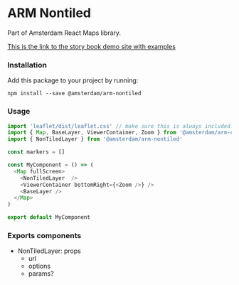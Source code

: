 # ARM Nontiled

Part of Amsterdam React Maps library.

[This is the link to the story book demo site with examples](https://amsterdam.github.io/amsterdam-react-maps)


### Installation
Add this package to your project by running:
```
npm install --save @amsterdam/arm-nontiled
```

### Usage
```js
import 'leaflet/dist/leaflet.css' // make sure this is always included!
import { Map, BaseLayer, ViewerContainer, Zoom } from '@amsterdam/arm-core'
import { NonTiledLayer } from '@amsterdam/arm-nontiled'

const markers = []

const MyComponent = () => (
  <Map fullScreen>
    <NonTiledLayer  />
    <ViewerContainer bottomRight={<Zoom />} />
    <BaseLayer />
  </Map>
)

export default MyComponent
```

### Exports components
- NonTiledLayer: props
  - url
  - options
  - params?
  
